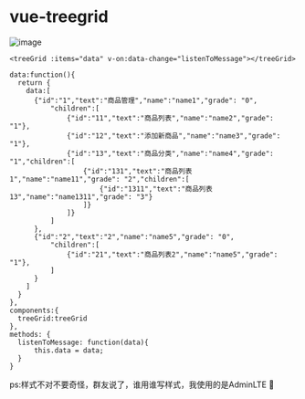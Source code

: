 # vue-treegrid
![image](https://github.com/NexusLee/vue-treegrid/raw/master/screenshots/EFEEEC99-0B77-4DD1-B0D0-E1F932897F5B.png)
```
<treeGrid :items="data" v-on:data-change="listenToMessage"></treeGrid>

data:function(){
  return {
    data:[
      {"id":"1","text":"商品管理","name":"name1","grade": "0",
          "children":[
              {"id":"11","text":"商品列表","name":"name2","grade": "1"},
              {"id":"12","text":"添加新商品","name":"name3","grade": "1"},
              {"id":"13","text":"商品分类","name":"name4","grade": "1","children":[
                  {"id":"131","text":"商品列表1","name":"name11","grade": "2","children":[
                      {"id":"1311","text":"商品列表13","name":"name1311","grade": "3"}
                  ]}
              ]}
          ]
      },
      {"id":"2","text":"2","name":"name5","grade": "0",
          "children":[
              {"id":"21","text":"商品列表2","name":"name5","grade": "1"},
          ]
      }
    ]
  }
},
components:{
  treeGrid:treeGrid
},
methods: {
  listenToMessage: function(data){
      this.data = data;
  }
}

```




ps:样式不对不要奇怪，群友说了，谁用谁写样式，我使用的是AdminLTE :see_no_evil:


